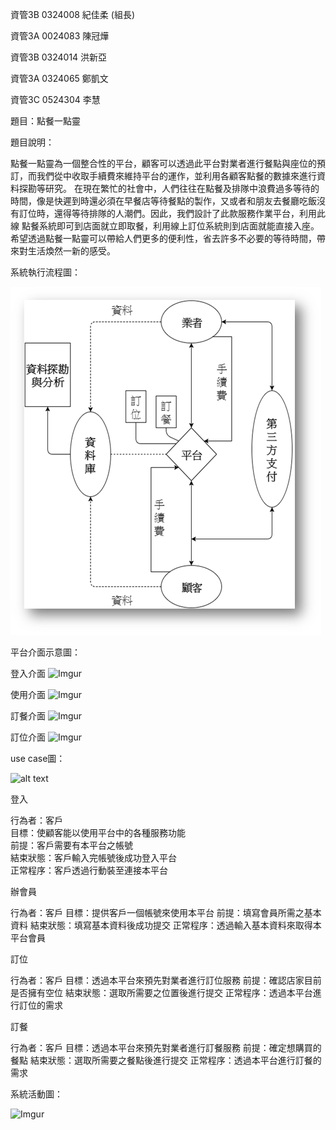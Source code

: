 資管3B 0324008 紀佳柔 (組長)

資管3A 0024083 陳冠燁

資管3B 0324014 洪新亞

資管3A 0324065 鄭凱文

資管3C 0524304 李慧

題目：點餐一點靈

題目說明：

  點餐一點靈為一個整合性的平台，顧客可以透過此平台對業者進行餐點與座位的預訂，而我們從中收取手續費來維持平台的運作，並利用各顧客點餐的數據來進行資料探勘等研究。
  在現在繁忙的社會中，人們往往在點餐及排隊中浪費過多等待的時間，像是快遲到時還必須在早餐店等待餐點的製作，又或者和朋友去餐廳吃飯沒有訂位時，還得等待排隊的人潮們。因此，我們設計了此款服務作業平台，利用此線
點餐系統即可到店面就立即取餐，利用線上訂位系統則到店面就能直接入座。
  希望透過點餐一點靈可以帶給人們更多的便利性，省去許多不必要的等待時間，帶來對生活煥然一新的感受。

系統執行流程圖：

![alt tag](https://github.com/e8chichi/oose_0324008/blob/master/%E5%9C%96%E7%89%871.png)


平台介面示意圖：


登入介面
![Imgur](http://i.imgur.com/EZRYxo0.png)

使用介面
![Imgur](http://i.imgur.com/flAsB9F.png)

訂餐介面
![Imgur](http://i.imgur.com/Xoriyec.png)

訂位介面
![Imgur](http://i.imgur.com/aNfXdAx.png)


use case圖：

![alt text](http://i.imgur.com/WxnS1Uf.png)

登入

行為者：客戶  
目標：使顧客能以使用平台中的各種服務功能  
前提：客戶需要有本平台之帳號  
結束狀態：客戶輸入完帳號後成功登入平台  
正常程序：客戶透過行動裝至連接本平台  

辦會員

行為者：客戶
目標：提供客戶一個帳號來使用本平台
前提：填寫會員所需之基本資料
結束狀態：填寫基本資料後成功提交
正常程序：透過輸入基本資料來取得本平台會員

訂位

行為者：客戶
目標：透過本平台來預先對業者進行訂位服務
前提：確認店家目前是否擁有空位
結束狀態：選取所需要之位置後進行提交
正常程序：透過本平台進行訂位的需求

訂餐

行為者：客戶
目標：透過本平台來預先對業者進行訂餐服務
前提：確定想購買的餐點
結束狀態：選取所需要之餐點後進行提交
正常程序：透過本平台進行訂餐的需求


系統活動圖：

![Imgur](http://i.imgur.com/yjusFza.png)


